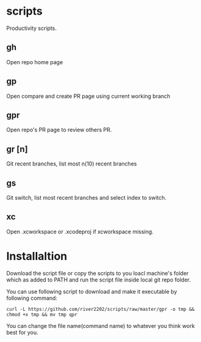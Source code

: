 # scripts
Productivity scripts.


## gh
Open repo home page

## gp
Open compare and create PR page using current working branch

## gpr
Open repo's PR page to review others PR.

## gr [n]
Git recent branches, list most n(10) recent branches

## gs
Git switch, list most recent branches and select index to switch.

## xc
Open .xcworkspace or .xcodeproj if xcworkspace missing.

# Installaltion
Download the script file or copy the scripts to you loacl machine's folder which as added to PATH and run the script file inside local git repo folder.

You can use following script to download and make it  executable by following command:

`curl -L https://github.com/river2202/scripts/raw/master/gpr -o tmp && chmod +x tmp && mv tmp qpr`

You can change the file name(command name) to whatever you think work best for you.
